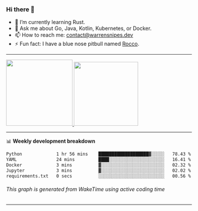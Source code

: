 ### Hi there 👋

- 🌱 I’m currently learning Rust.
- 💬 Ask me about Go, Java, Kotlin, Kubernetes, or Docker.
- 📫 How to reach me: contact@warrensnipes.dev
- ⚡ Fun fact: I have a blue nose pitbull named [Rocco](https://i.imgur.com/iLsSCKu.jpg).

-------


<a href="https://github.com/LockedThread/LockedThread">
  <img height="180em" src="https://github-readme-stats.vercel.app/api?username=LockedThread&theme=transparent&bg_color=00000000&show_icons=true&count_private=true" />
  <img height="174em" src="https://github-readme-stats.vercel.app/api/top-langs?username=LockedThread&theme=transparent&layout=compact&hide_progress=true&bg_color=00000000" />
  </a>

-------

📊 **Weekly development breakdown**
<!--START_SECTION:waka-->

```txt
Python             1 hr 56 mins    ███████████████████▓░░░░░   78.43 %
YAML               24 mins         ████░░░░░░░░░░░░░░░░░░░░░   16.41 %
Docker             3 mins          ▓░░░░░░░░░░░░░░░░░░░░░░░░   02.32 %
Jupyter            3 mins          ▓░░░░░░░░░░░░░░░░░░░░░░░░   02.02 %
requirements.txt   0 secs          ░░░░░░░░░░░░░░░░░░░░░░░░░   00.56 %
```

<!--END_SECTION:waka-->
###### *This graph is generated from WakeTime using active coding time*
-------
